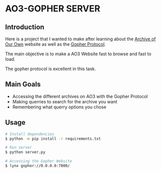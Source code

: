 # AO3-GOPHER SERVER

## Introduction

Here is a project that I wanted to make after learning about the [Archive of Our Own](https://archiveofourown.org/) website
as well as the [Gopher Protocol](https://tools.ietf.org/html/rfc1436).

The main objective is to make a AO3 Website fast to browse and fast to load.

The gopher protocol is excellent in this task.


## Main Goals

- Accessing the different archives on AO3 with the Gopher Protocol
- Making querries to search for the archive you want
- Remembering what querry options you chose


## Usage

```bash
# Install dependencies
$ python -m pip install -r requirements.txt

# Run server
$ python server.py

# Accessing the Gopher Website
$ lynx gopher://0.0.0.0:7000/
```